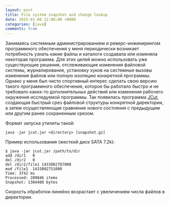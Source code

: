 ```yaml
---
layout: post
title: File system snapshot and change lookup
date: 2015-01-09 12:00:00 +0000
categories: [java]
comments: true
---
```


Занимаясь системным администрированием и реверс-инжинирингом программного обеспечения у меня периодически возникает потребность узнать какие файлы и каталоги создавала или изменяла некоторая программа. Для этих целей можно использовать уже существующие решения, отслеживающие изменения файловой системы, журналирование, установку хуков на системные вызовы изменения файлов или полную изоляцию конкретной программы. Однако у меня был чисто спортивный интерес сделать свою версию такого программного обеспечения, которое бы работало быстро и не требовало каких-то дополнительных действий или изменения рабочего окружения исследуемой программы. Так появилась программа [JCut](https://github.com/meefik/jcut), создающая быстрый срез файловой структуры конкретной директории, а затем осуществляющая сравнение нового состояния с предыдущим или другим ранее сохраненным срезом.

<!--more-->

Формат запуска утилиты такой:
```
java -jar jcut.jar <directory> [snapshot.gz]
```

Пример использования (жесткий диск SATA 7.2k):
```
$ java -jar jcut.jar /path/to/dir
add	/dir1	0
del	/dir2	0
del	/dir2/file1	1433802787000
mod	/file1	1433802751000
Time: 3742 ms
Processed: 209846 items
Snapshot: 1384480 bytes
```

Скорость обработки линейно возрастает с увеличением числа файлов в директории.

